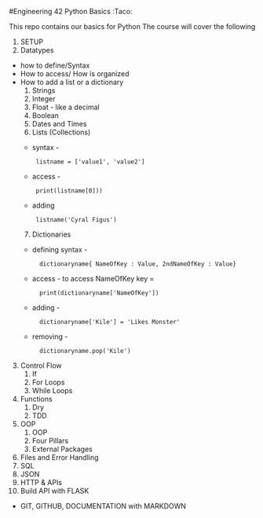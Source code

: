 #Engineering 42 Python Basics :Taco:

This repo contains our basics for Python
The course will cover the following

1) SETUP
2) Datatypes
- how to define/Syntax
- How to access/ How is organized
- How to add a list or a dictionary
    1) Strings
    2) Integer
    3) Float - like a decimal
    4) Boolean
    5) Dates and Times
    6) Lists (Collections)
     - syntax - 
     
            listname = ['value1', 'value2']
     - access - 
     
            print(listname[0])) 
     - adding
     
            listname('Cyral Figus')
     
    7) Dictionaries 
    - defining syntax -    
        
            dictionaryname{ NameOfKey : Value, 2ndNameOfKey : Value}
                    
    - access - to access NameOfKey key = 
    
            print(dictionaryname['NameOfKey'])
    - adding - 
    
            dictionaryname['Kile'] = 'Likes Monster' 
    - removing - 
    
            dictionaryname.pop('Kile')
    
 3) Control Flow
    1) If
    2) For Loops
    3) While Loops
 4) Functions
    1) Dry
    2) TDD
 5) OOP
    1) OOP
    2) Four Pillars
    3) External Packages
 6) Files and Error Handling
 7) SQL
 8) JSON
 9) HTTP & APIs
 10) Build API with FLASK
 
 - GIT, GITHUB, DOCUMENTATION with MARKDOWN